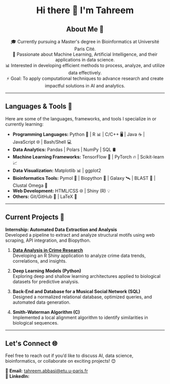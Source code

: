<div align="center">

# Hi there 👋 I'm Tahreem 

## About Me 🌟

🎓 Currently pursuing a Master's degree in Bioinformatics at Université Paris Cité. <br>
🌱 Passionate about Machine Learning, Artificial Intelligence, and their applications in data science. <br>
📊 Interested in developing efficient methods to process, analyze, and utilize data effectively. <br>
⚡ Goal: To apply computational techniques to advance research and create impactful solutions in AI and analytics. <br>

</div>

---

## Languages & Tools 🚀

Here are some of the languages, frameworks, and tools I specialize in or currently learning:

- **Programming Languages:** Python 🐍 | R 📊 | C/C++ 🖥️ | Java ☕ | JavaScript 🌐 | Bash/Shell 💻  
- **Data Analytics:** Pandas | Polars | NumPy | SQL 🛢️
- **Machine Learning Frameworks:** TensorFlow 🧠 | PyTorch 🔥 | Scikit-learn 📈  
- **Data Visualization:** Matplotlib 📊 | ggplot2  
- **Bioinformatics Tools:** Pymol 🔬 | Biopython 🧬 | Galaxy 🛰️ | BLAST 🧪 | Clustal Omega 🔗 
- **Web Development:** HTML/CSS 🌐 | Shiny (R) 💡  
- **Others:** Git/GitHub 🌱 | LaTeX 📝 

---

## Current Projects 🔭

 **Internship: Automated Data Extraction and Analysis**  
   Developed a pipeline to extract and analyze structural motifs using web scraping, API integration, and Biopython.
   
1. **[Data Analysis in Crime Research](https://github.com/a-Tahreem/AnalyseVictimesCrimes)**  
   Developing an R Shiny application to analyze crime data trends, correlations, and insights.

2. **Deep Learning Models (Python)**  
   Exploring deep and shallow learning architectures applied to biological datasets for predictive analysis.

3. **Back-End and Database for a Musical Social Network (SQL)**  
   Designed a normalized relational database, optimized queries, and automated data generation.

4. **Smith-Waterman Algorithm (C)**  
   Implemented a local alignment algorithm to identify similarities in biological sequences.


---

## Let's Connect 🌐

Feel free to reach out if you’d like to discuss AI, data science, bioinformatics, or collaborate on exciting projects! 😊

📩 **Email:** [tahreem.abbasi@etu.u-paris.fr](mailto:tahreem.abbasi@etu.u-paris.fr)  
💼 **LinkedIn:** 
